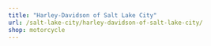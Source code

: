 ```yaml
---
title: "Harley-Davidson of Salt Lake City"
url: /salt-lake-city/harley-davidson-of-salt-lake-city/
shop: motorcycle
---
```

